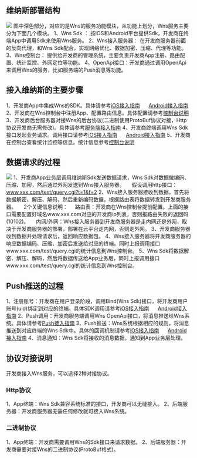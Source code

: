 ## 维纳斯部署结构
![](http://imgcache.tce.fsphere.cn/static/mccdn.qcloud.com/static/img/2e802036f508f94191738ae7e65c6bc6/wnsinfo.png)
图中深色部分，对应的是Wns的服务功能模块，从功能上划分，Wns服务主要分为下面几个模块。
1、Wns Sdk ： 按iOS和Android平台提供Sdk，开发商在终端App中调用Sdk来使用Wns服务。
2、Wns接入服务器： 在开发商服务器前面的反向代理，和Wns Sdk配合，实现网络优化、数据加密、压缩、代理等功能。
3、Wns控制台： 提供给开发商的管理系统，主要负责开发商App注册、路由配置、统计监控、外网定位等功能。
4、OpenApi接口：开发商通过调用OpenApi来调用Wns的服务，比如服务端的Push消息等功能。

## 接入维纳斯的主要步骤
1、开发商App中集成Wns的SDK。具体请参考[iOS接入指南](/doc/product/276/iOS接入指南)      [Android接入指南](/doc/product/276/Android接入指南)
2、开发商在Wns控制台中注册App、配置路由信息。具体配置请参考[控制台说明](/doc/product/276/控制台说明)
3、开发商后台服务器对接Wns的后台协议(二进制使用ProtoBuf协议对接，Http协议开发商无需修改)。具体请参考[服务端接入指南](/doc/product/276/服务端接入指南)
4、开发商终端调用Wns Sdk接口发起业务请求。调用接口请参考[iOS接入指南](/doc/product/276/iOS接入指南)      [Android接入指南](/doc/product/276/Android接入指南)
5、开发商在控制台查看统计监控等信息。统计信息参考[控制台说明](/doc/product/276/控制台说明)

## 数据请求的过程
![](http://imgcache.tce.fsphere.cn/static/mccdn.qcloud.com/static/img/49971e6a0c34eae77a170416915ff735/wnsrequest.png)
1、开发商App业务层调用维纳斯Sdk发送数据请求，Wns Sdk对数据做编码、压缩、加密，然后通过外网发送到Wns接入服务器。
    假设调用http接口：www.xxx.com/test/query.cgi?t=1&f=2 
2、Wns接入服务器接收到数据，首先将数据解密、解压、解码，然后重新编码数据，根据路由表将数据转发到开发商服务器。
    2个关键信息说明：
    路由表：开发商在Wns控制台提前配置。上面的接口需要配置好域名www.xxx.com对应的开发商ip列表，否则报路由失败的返回码(10102)。
    内网/外网：Wns接入服务器到开发商服务器是走内网还是外网，取决于开发商服务器的部署，部署在云平台走内网，否则走外网。
3、开发商服务器收到数据并处理请求后，返回响应数据包。
4、Wns接入服务器将开发商服务器的响应数据编码、压缩、加密后发送给对应的终端。同时上报调用接口www.xxx.com/test/query.cgi的统计信息到Wns控制台。
5、Wns Sdk将数据解密、解压、解码，然后将数据传送给App业务层，同时上报调用接口www.xxx.com/test/query.cgi的统计信息到Wns控制台。

## Push推送的过程
1、注册账号：开发商在用户登录阶段，调用Bind(Wns Sdk)接口，将开发商用户账号(uid)绑定到对应的终端。具体SDK调用请参考[iOS接入指南](/doc/product/276/iOS接入指南)      [Android接入指南](/doc/product/276/Android接入指南)
2、Push调用：开发商服务端调用Wns OpenApi接口，将消息推送给Wns系统。具体请参考[Push接入指南](/doc/product/276/接入Push指南)
3、Push推送：Wns系统根据相应的规则，将消息推送到对应终端的Wns Sdk中。具体的回调机制请参考[iOS接入指南](/doc/product/276/iOS接入指南)      [Android接入指南](/doc/product/276/Android接入指南)
4、消息通知：Wns Sdk将接收的消息数据，通知到App业务层处理。

## 协议对接说明
开发商接入Wns服务，可以选择2种对接协议。
### Http协议
1、App终端：Wns Sdk兼容系统标准的接口，开发商可以无缝接入。
2、后端服务器：开发商服务器无需任何修改就可接入Wns系统。
### 二进制协议
1、App终端：开发商需要调用Wns的Sdk接口来请求数据。
2、后端服务器：开发商需要对接Wns的二进制协议(ProtoBuf格式)。